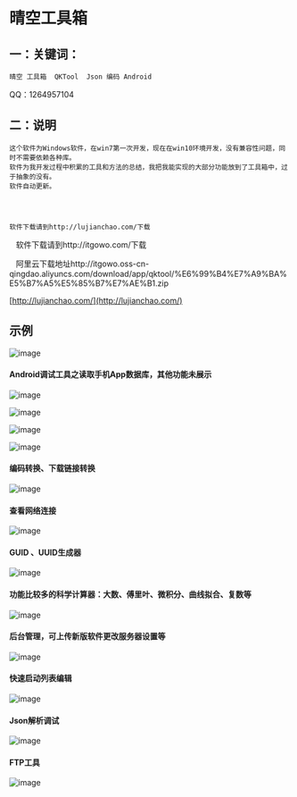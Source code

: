 # 晴空工具箱

## 一：关键词：
~~~~
晴空 工具箱  QKTool  Json 编码 Android
~~~~

QQ：1264957104



## 二：说明
    这个软件为Windows软件，在win7第一次开发，现在在win10环境开发，没有兼容性问题，同时不需要依赖各种库。
    软件为我开发过程中积累的工具和方法的总结，我把我能实现的大部分功能放到了工具箱中，过于抽象的没有。
    软件自动更新。
    
    
    
    
    软件下载请到http://lujianchao.com/下载
    
    软件下载请到http://itgowo.com/下载
    
    阿里云下载地址http://itgowo.oss-cn-qingdao.aliyuncs.com/download/app/qktool/%E6%99%B4%E7%A9%BA%E5%B7%A5%E5%85%B7%E7%AE%B1.zip
    
[http://lujianchao.com/](http://lujianchao.com/)

## 示例
![ image](https://github.com/hnsugar/QKTool/blob/master/0.gif)

#### Android调试工具之读取手机App数据库，其他功能未展示
![ image](https://github.com/hnsugar/QKTool/blob/master/7.png)
 
![ image](https://github.com/hnsugar/QKTool/blob/master/8.png)
 
![ image](https://github.com/hnsugar/QKTool/blob/master/9.png)
 
![ image](https://github.com/hnsugar/QKTool/blob/master/2.png)

#### 编码转换、下载链接转换
![ image](https://github.com/hnsugar/QKTool/blob/master/1.png)

#### 查看网络连接
![ image](https://github.com/hnsugar/QKTool/blob/master/3.png)

#### GUID 、UUID生成器
![ image](https://github.com/hnsugar/QKTool/blob/master/4.png)

#### 功能比较多的科学计算器：大数、傅里叶、微积分、曲线拟合、复数等
![ image](https://github.com/hnsugar/QKTool/blob/master/5.png)

#### 后台管理，可上传新版软件更改服务器设置等
![ image](https://github.com/hnsugar/QKTool/blob/master/6.png)

#### 快速启动列表编辑
![ image](https://github.com/hnsugar/QKTool/blob/master/10.png)

#### Json解析调试
![ image](https://github.com/hnsugar/QKTool/blob/master/11.png)

#### FTP工具
![ image](https://github.com/hnsugar/QKTool/blob/master/12.png)


